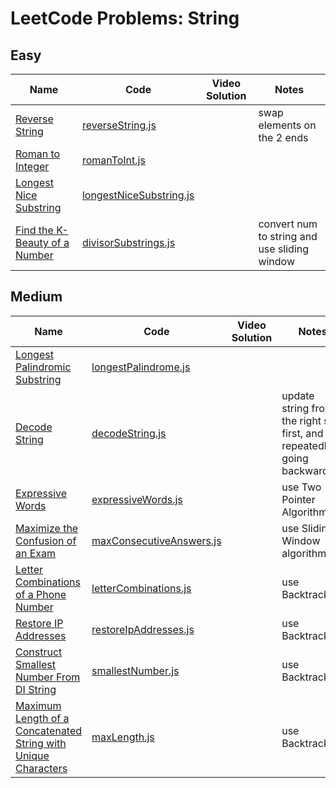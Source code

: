 # LeetCode Problems: String

## Easy

  | Name | Code | Video Solution | Notes |
  | --- | --- | --- | --- |
  |[Reverse String](https://leetcode.com/problems/reverse-string/)|[reverseString.js](./easy/reverseString.js)| |swap elements on the 2 ends|
  |[Roman to Integer](https://leetcode.com/problems/roman-to-integer/)|[romanToInt.js](./easy/romanToInt.js)| | |
  |[Longest Nice Substring](https://leetcode.com/problems/longest-nice-substring/)|[longestNiceSubstring.js](./easy/longestNiceSubstring.js)| | |
  |[Find the K-Beauty of a Number](https://leetcode.com/problems/find-the-k-beauty-of-a-number/)|[divisorSubstrings.js](./easy/divisorSubstrings.js)| | convert num to string and use sliding window |

## Medium

  | Name | Code | Video Solution | Notes |
  | --- | --- | --- | --- |
  |[Longest Palindromic Substring](https://leetcode.com/problems/longest-palindromic-substring/)|[longestPalindrome.js](./medium/longestPalindrome.js)| | |
  |[Decode String](https://leetcode.com/problems/decode-string/)|[decodeString.js](./medium/decodeString.js)| | update string from the right side first, and repeatedly going backwards |
  |[Expressive Words](https://leetcode.com/problems/expressive-words/)|[expressiveWords.js](./medium/expressiveWords.js)| | use Two Pointer Algorithm |
  |[Maximize the Confusion of an Exam](https://leetcode.com/problems/maximize-the-confusion-of-an-exam/)|[maxConsecutiveAnswers.js](./medium/maxConsecutiveAnswers.js)| | use Sliding Window algorithm |
  |[Letter Combinations of a Phone Number](https://leetcode.com/problems/letter-combinations-of-a-phone-number/)|[letterCombinations.js](./medium/letterCombinations.js)| | use Backtracking |
  |[Restore IP Addresses](https://leetcode.com/problems/restore-ip-addresses/)|[restoreIpAddresses.js](./medium/restoreIpAddresses.js)| | use Backtracking |
  |[Construct Smallest Number From DI String](https://leetcode.com/problems/construct-smallest-number-from-di-string/)|[smallestNumber.js](./medium/smallestNumber.js)| | use Backtracking |
  |[Maximum Length of a Concatenated String with Unique Characters](https://leetcode.com/problems/maximum-length-of-a-concatenated-string-with-unique-characters/)|[maxLength.js](./medium/maxLength.js)| | use Backtracking |
